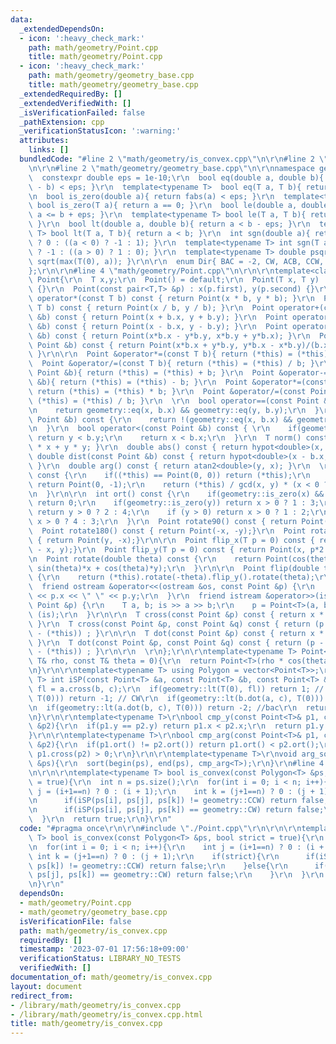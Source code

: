 ```yaml
---
data:
  _extendedDependsOn:
  - icon: ':heavy_check_mark:'
    path: math/geometry/Point.cpp
    title: math/geometry/Point.cpp
  - icon: ':heavy_check_mark:'
    path: math/geometry/geometry_base.cpp
    title: math/geometry/geometry_base.cpp
  _extendedRequiredBy: []
  _extendedVerifiedWith: []
  _isVerificationFailed: false
  _pathExtension: cpp
  _verificationStatusIcon: ':warning:'
  attributes:
    links: []
  bundledCode: "#line 2 \"math/geometry/is_convex.cpp\"\n\r\n#line 2 \"math/geometry/Point.cpp\"\
    \n\r\n#line 2 \"math/geometry/geometry_base.cpp\"\n\r\nnamespace geometry{\r\n\
    \  constexpr double eps = 1e-10;\r\n  bool eq(double a, double b){ return fabs(a\
    \ - b) < eps; }\r\n  template<typename T>  bool eq(T a, T b){ return a == b; }\r\
    \n  bool is_zero(double a){ return fabs(a) < eps; }\r\n  template<typename T>\
    \ bool is_zero(T a){ return a == 0; }\r\n  bool le(double a, double b){ return\
    \ a <= b + eps; }\r\n  template<typename T> bool le(T a, T b){ return a <= b;\
    \ }\r\n  bool lt(double a, double b){ return a < b - eps; }\r\n  template<typename\
    \ T> bool lt(T a, T b){ return a < b; }\r\n  int sgn(double a){ return is_zero(a)\
    \ ? 0 : ((a < 0) ? -1 : 1); }\r\n  template<typename T> int sgn(T a){ return (a<0)\
    \ ? -1 : ((a > 0) ? 1 : 0); }\r\n  template<typename T> double psqrt(T a){ return\
    \ sqrt(max(T(0), a)); }\r\n\r\n  enum Dir{ BAC = -2, CW, ACB, CCW, ABC };\r\n\
    };\r\n\r\n#line 4 \"math/geometry/Point.cpp\"\n\r\n\r\ntemplate<class T> struct\
    \ Point{\r\n  T x,y;\r\n  Point() = default;\r\n  Point(T x, T y) : x(x), y(y)\
    \ {}\r\n  Point(const pair<T,T> &p) : x(p.first), y(p.second) {}\r\n\r\n  Point\
    \ operator*(const T b) const { return Point(x * b, y * b); }\r\n  Point operator/(const\
    \ T b) const { return Point(x / b, y / b); }\r\n  Point operator+(const Point\
    \ &b) const { return Point(x + b.x, y + b.y); }\r\n  Point operator-(const Point\
    \ &b) const { return Point(x - b.x, y - b.y); }\r\n  Point operator*(const Point\
    \ &b) const { return Point(x*b.x - y*b.y, x*b.y + y*b.x); }\r\n  Point operator/(const\
    \ Point &b) const { return Point(x*b.x + y*b.y, y*b.x - x*b.y)/(b.x*b.x + b.y*b.y);\
    \ }\r\n\r\n  Point &operator*=(const T b){ return (*this) = (*this) * b; }\r\n\
    \  Point &operator/=(const T b){ return (*this) = (*this) / b; }\r\n  Point &operator+=(const\
    \ Point &b){ return (*this) = (*this) + b; }\r\n  Point &operator-=(const Point\
    \ &b){ return (*this) = (*this) - b; }\r\n  Point &operator*=(const Point &b){\
    \ return (*this) = (*this) * b; }\r\n  Point &operator/=(const Point &b){ return\
    \ (*this) = (*this) / b; }\r\n  \r\n  bool operator==(const Point &b) const {\r\
    \n    return geometry::eq(x, b.x) && geometry::eq(y, b.y);\r\n  }\r\n  bool operator!=(const\
    \ Point &b) const {\r\n    return !(geometry::eq(x, b.x) && geometry::eq(y, b.y));\r\
    \n  }\r\n  bool operator<(const Point &b) const { \r\n    if(geometry::eq(x, b.x))\
    \ return y < b.y;\r\n    return x < b.x;\r\n  }\r\n  T norm() const { return x\
    \ * x + y * y; }\r\n  double abs() const { return hypot<double>(x, y); }\r\n \
    \ double dist(const Point &b) const { return hypot<double>(x - b.x, y - b.y);\
    \ }\r\n  double arg() const { return atan2<double>(y, x); }\r\n  \r\n  Point ArgVec()\
    \ const {\r\n    if((*this) == Point(0, 0)) return (*this);\r\n    if(geometry::is_zero(x))\
    \ return Point(0, -1);\r\n    return (*this) / gcd(x, y) * (x < 0 ? -1 : 1);\r\
    \n  }\r\n\r\n  int ort() const {\r\n    if(geometry::is_zero(x) && geometry::is_zero(y))\
    \ return 0;\r\n    if(geometry::is_zero(y)) return x > 0 ? 1 : 3;\r\n    if(geometry::is_zero(x))\
    \ return y > 0 ? 2 : 4;\r\n    if (y > 0) return x > 0 ? 1 : 2;\r\n    else return\
    \ x > 0 ? 4 : 3;\r\n  }\r\n  Point rotate90() const { return Point(-y, x);}\r\n\
    \  Point rotate180() const { return Point(-x, -y);}\r\n  Point rotate270() const\
    \ { return Point(y, -x);}\r\n\r\n  Point flip_x(T p = 0) const { return Point(p*2\
    \ - x, y);}\r\n  Point flip_y(T p = 0) const { return Point(x, p*2 - y);}\r\n\r\
    \n  Point rotate(double theta) const {\r\n    return Point(cos(theta)*x - sin(theta)*y,\
    \ sin(theta)*x + cos(theta)*y);\r\n  }\r\n\r\n  Point flip(double theta) const\
    \ {\r\n    return (*this).rotate(-theta).flip_y().rotate(theta);\r\n  }\r\n\r\n\
    \  friend ostream &operator<<(ostream &os, const Point &p) {\r\n    return os\
    \ << p.x << \" \" << p.y;\r\n  }\r\n  friend istream &operator>>(istream &is,\
    \ Point &p) {\r\n    T a, b; is >> a >> b;\r\n    p = Point<T>(a, b);\r\n    return\
    \ (is);\r\n  }\r\n\r\n  T cross(const Point &p) const { return x * p.y - y * p.x;\
    \ }\r\n  T cross(const Point &p, const Point &q) const { return (p - (*this)).cross(q\
    \ - (*this)) ; }\r\n\r\n  T dot(const Point &p) const { return x * p.x + y * p.y;\
    \ }\r\n  T dot(const Point &p, const Point &q) const { return (p - (*this)).dot(q\
    \ - (*this)) ; }\r\n\r\n  \r\n};\r\n\r\ntemplate<typename T> Point<T> Polar(const\
    \ T& rho, const T& theta = 0){\r\n  return Point<T>(rho * cos(theta), rho * sin(theta));\r\
    \n}\r\n\r\ntemplate<typename T> using Polygon = vector<Point<T>>;\r\n\r\ntemplate<class\
    \ T> int iSP(const Point<T> &a, const Point<T> &b, const Point<T> &c){\r\n  T\
    \ fl = a.cross(b, c);\r\n  if(geometry::lt(T(0), fl)) return 1; // CCW\r\n  if(geometry::lt(fl,\
    \ T(0))) return -1; // CW\r\n  if(geometry::lt(b.dot(a, c), T(0))) return 2; //abc\r\
    \n  if(geometry::lt(a.dot(b, c), T(0))) return -2; //bac\r\n  return 0; // acb\r\
    \n}\r\n\r\ntemplate<typename T>\r\nbool cmp_y(const Point<T>& p1, const Point<T>\
    \ &p2){\r\n  if(p1.y == p2.y) return p1.x < p2.x;\r\n  return p1.y < p2.y;\r\n\
    }\r\n\r\ntemplate<typename T>\r\nbool cmp_arg(const Point<T>& p1, const Point<T>\
    \ &p2){\r\n  if(p1.ort() != p2.ort()) return p1.ort() < p2.ort();\r\n  return\
    \ p1.cross(p2) > 0;\r\n}\r\n\r\ntemplate<typename T>\r\nvoid arg_sort(Polygon<T>\
    \ &ps){\r\n  sort(begin(ps), end(ps), cmp_arg<T>);\r\n}\r\n#line 4 \"math/geometry/is_convex.cpp\"\
    \n\r\n\r\ntemplate<typename T> bool is_convex(const Polygon<T> &ps, bool strict\
    \ = true){\r\n  int n = ps.size();\r\n  for(int i = 0; i < n; i++){\r\n    int\
    \ j = (i+1==n) ? 0 : (i + 1);\r\n    int k = (j+1==n) ? 0 : (j + 1);\r\n    if(strict){\r\
    \n      if(iSP(ps[i], ps[j], ps[k]) != geometry::CCW) return false;\r\n    }else{\r\
    \n      if(iSP(ps[i], ps[j], ps[k]) == geometry::CW) return false;\r\n    }\r\n\
    \  }\r\n  return true;\r\n}\r\n"
  code: "#pragma once\r\n\r\n#include \"./Point.cpp\"\r\n\r\n\r\ntemplate<typename\
    \ T> bool is_convex(const Polygon<T> &ps, bool strict = true){\r\n  int n = ps.size();\r\
    \n  for(int i = 0; i < n; i++){\r\n    int j = (i+1==n) ? 0 : (i + 1);\r\n   \
    \ int k = (j+1==n) ? 0 : (j + 1);\r\n    if(strict){\r\n      if(iSP(ps[i], ps[j],\
    \ ps[k]) != geometry::CCW) return false;\r\n    }else{\r\n      if(iSP(ps[i],\
    \ ps[j], ps[k]) == geometry::CW) return false;\r\n    }\r\n  }\r\n  return true;\r\
    \n}\r\n"
  dependsOn:
  - math/geometry/Point.cpp
  - math/geometry/geometry_base.cpp
  isVerificationFile: false
  path: math/geometry/is_convex.cpp
  requiredBy: []
  timestamp: '2023-07-01 17:56:18+09:00'
  verificationStatus: LIBRARY_NO_TESTS
  verifiedWith: []
documentation_of: math/geometry/is_convex.cpp
layout: document
redirect_from:
- /library/math/geometry/is_convex.cpp
- /library/math/geometry/is_convex.cpp.html
title: math/geometry/is_convex.cpp
---
```

